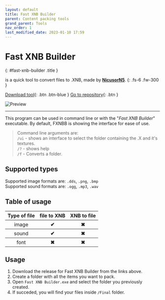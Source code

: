 ```yaml
---
layout: default
title: Fast XNB Builder
parent: Content packing tools
grand_parent: Tools
nav_order: 1
last_modified_date: 2023-01-10 17:59
---
```


# Fast XNB Builder 
{: #fast-xnb-builder .title }

is a quick tool to convert files to .XNB, made by [**NicusorN5**](https://github.com/NicusorN5).
{: .fs-6 .fw-300 }

[Download tool](https://github.com/Phoenixx19/Fast-XNB-Builder/releases/latest){: .btn .btn-blue }
[Go to repository](https://github.com/NicusorN5/Fast-XNB-Builder){: .btn }

![Preview](https://raw.githubusercontent.com/JumpKingPlus/JumpKingPlus.github.io/www/images/workshop/levels/ws20-3.png)

---

This program can be used in command line or with the "*Fast XNB Builder*" executable. By default, FXNBB is showing the interface for ease of use.<!-- more -->

> Command line arguments are:
    <br>`/ui` - shows an interface to select the folder containing the .X and it's textures.
    <br>`/?` - shows help
    <br>`/f` - Converts a folder.

## Supported types

Supported image formats are: `.dds`, `.png`, `.bmp`<br>
Supported sound formats are: `.ogg`, `.mp3`, `.wav`

## Table of usage

<table>
    <thead>
        <tr>
            <th>Type of file</th>
            <th>file to XNB</th>
            <th>XNB to file</th>
        </tr>
    </thead>
    <tbody>
        <tr>
            <th style="font-weight: normal;">image</th>
            <th class="label-green">✔</th>
            <th class="label-red">✖</th>
        </tr>
        <tr>
            <th style="font-weight: normal;">sound</th>
            <th class="label-green">✔</th>
            <th class="label-red">✖</th>
        </tr>
        <tr>
            <th style="font-weight: normal;">font</th>
            <th class="label-red">✖</th>
            <th class="label-red">✖</th>
        </tr>
    </tbody>
</table>

## Usage

1. Download the release for Fast XNB Builder from the links above.
2. Create a folder with all the items you want to pack.
3. Open `Fast XNB Builder.exe` and select the folder you previously created.
4. If succeded, you will find your files inside `/Final` folder.